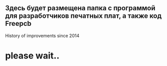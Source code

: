 ## Здесь будет размещена папка с программой для разработчиков печатных плат, а также код Freepcb 
History of improvements since 2014
# please wait..
